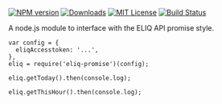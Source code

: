 [![NPM version][npm-image]][npm-url] [![Downloads][downloads-image]][npm-url] [![MIT License][license-image]][license-url] [![Build Status][travis-image]][travis-url]

A node.js module to interface with the ELIQ API promise style.

```
var config = {
  eliqAccesstoken: '...',
},
eliq = require('eliq-promise')(config);

eliq.getToday().then(console.log);

eliq.getThisHour().then(console.log);
```

[npm-url]: https://npmjs.org/package/eliq-promise
[downloads-image]: http://img.shields.io/npm/dm/eliq-promise.svg
[npm-image]: http://img.shields.io/npm/v/eliq-promise.svg
[license-image]: http://img.shields.io/badge/license-MIT-blue.svg
[license-url]: LICENSE
[travis-url]: https://travis-ci.org/ashpool/eliq-promise
[travis-image]: http://img.shields.io/travis/ashpool/eliq-promise.svg
